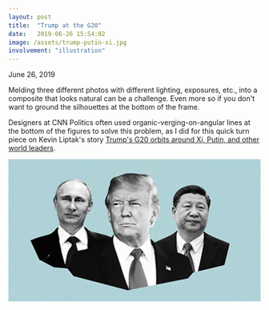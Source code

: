 ```yaml
---
layout: post
title:  "Trump at the G20"
date:   2019-06-26 15:54:02
image: /assets/trump-putin-xi.jpg
involvement: "illustration"
---
```


<p class="date" markdown="1">
June 26, 2019
</p>

Melding three different photos with different lighting, exposures, etc., into a composite that looks natural can be a challenge. Even more so if you don't want to ground the silhouettes at the bottom of the frame.

Designers at CNN Politics often used organic-verging-on-angular lines at the bottom of the figures to solve this problem, as I did for this quick turn piece on Kevin Liptak's story [Trump's G20 orbits around Xi, Putin, and other world leaders](https://www.cnn.com/2019/06/26/politics/donald-trump-xi-jinping-vladimir-putin-g20-meetings/index.html).


[![](/assets/trump-putin-xi.jpg)](https://www.cnn.com/2019/06/26/politics/donald-trump-xi-jinping-vladimir-putin-g20-meetings/index.html)
